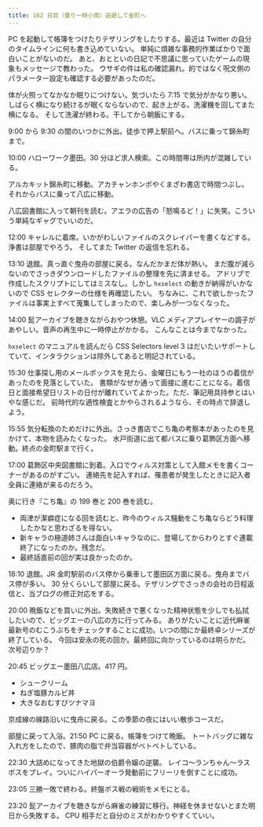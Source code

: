 ```yaml
---
title: 162 日目（曇り一時小雨）逃避して金町へ
---
```


PC を起動して帳簿をつけたりテザリングをしたりする。最近は Twitter の自分のタイムラインに何も書き込めていない。
単純に煩雑な事務的作業ばかりで面白いことがないのだ。
あと、おとといの日記で不思議に思っていたゲームの現象もメッセージで教わった。
ウサギの件は私の確認漏れ。的ではなく呪文側のパラメーター設定も確認する必要があったのだ。

体が火照ってなかなか眠りにつけない。気づいたら 7:15 で気分がかなり悪い。
しばらく横になり続けるが眠くならないので、起き上がる。洗濯機を回してまた横になる。
そして洗濯が終わる。干してから朝飯にする。

9:00 から 9:30 の間のいつかに外出。徒歩で押上駅前へ。バスに乗って錦糸町まで。

10:00 ハローワーク墨田。30 分ほど求人検索。この時間帯は所内が混雑している。

アルカキット錦糸町に移動。アカチャンホンポやくまざわ書店で時間つぶし。
それからバスに乗って八広に移動。

八広図書館に入って朝刊を読む。アエラの広告の「怒鳴るど！」に失笑。こういう単純なギャグでいいのだ。

12:00 キャレルに着席。いかがわしいファイルのスクレイパーを書くなどする。浄書は部屋でやろう。
そしてまた Twitter の返信を忘れる。

13:10 退館。真っ直ぐ曳舟の部屋に戻る。なんだかまだ体が熱い。
まだ腹が減らないのでさっきダウンロードしたファイルの整理を先に済ませる。
アドリブで作成したスクリプトにしてはミスなし。しかし `hxselect` の動きが納得がいかないので CSS セレクターの仕様を再確認したい。
ちなみに、これで欲しかったファイルは事実上すべて蒐集してしまったので、楽しみが一つなくなった。

14:00 髭アーカイブを聴きながらおやつ休憩。VLC メディアプレイヤーの調子があやしい。音声の再生中に一時停止がかかる。
こんなことは今までなかった。

`hxselect` のマニュアルを読んだら CSS Selectors level 3 はだいたいサポートしていて、インタラクションは除外してあると明記されている。

15:30 仕事探し用のメールボックスを見たら、金曜日にもう一社のほうの着信があったのを見落としていた。
書類がなぜか通って面接に進むことになる。着信日と面接希望日リストの日付が離れていてよかった。ただ、筆記用具持参とはいやな感じだ。
前時代的な適性検査とかやらされるようなら、その時点で辞退しよう。

15:55 気分転換のためだけに外出。さっき書店でこち亀の考察本があったのを見かけて、本物を読みたくなった。
水戸街道に出て都バスに乗り葛飾区方面へ移動。終点の金町駅まで行く。

17:00 葛飾区中央図書館に到着。入口でウィルス対策として入館メモを書くコーナーがあるのがすごい。
連絡先を記入すれば、罹患者が発生したときに記入者全員に連絡が来るのだろう。

奥に行き『こち亀』の 199 巻と 200 巻を読む。

* 両津が潔癖症になる回を読むと、昨今のウィルス騒動をこち亀ならどう料理したかなと思わざるを得ない。
* 新キャラの極道姉さんは面白いキャラなのに、登場してからわりとすぐ連載終了になったのか。残念だ。
* 最終話直前の回が実は良かったのか。

18:10 退館。JR 金町駅前のバス停から乗車して墨田区方面に戻る。曳舟までバス停が多い。
30 分くらいして部屋に戻る。テザリングでさっきの会社の日程返信と、当ブログの修正対応をする。

20:00 晩飯などを買いに外出。失敗続きで悪くなった精神状態を少しでも払拭したいので、ビッグエーの八広の方に行ってみる。
ありがたいことに近代麻雀最新号のむこうぶちをチェックすることに成功。いつの間にか最終卓シリーズが終了している。
今回は安永の死の回か。最終回に向かっているのは明らかだ。次号辺りか？

20:45 ビッグエー墨田八広店。417 円。

* シュークリーム
* ねぎ塩豚カルビ丼
* 大きなおむすびツナマヨ

京成線の線路沿いに曳舟に戻る。この季節の夜にはいい散歩コースだ。

部屋に戻って入浴。21:50 PC に戻る。帳簿をつけて晩飯。
トートバッグに雑な入れ方をしたので、豚肉の脂で弁当容器がベトベトしている。

22:30 大詰めになってきた地獄の伯爵令嬢の逆襲。
レイコ～ランちゃん～ラスボスをプレイ。ついにハイパーオーラ発動前にフリーリを倒すことに成功。
<!-- さすがに今回は時が満ちるまでコメントアウト

と思ったら、下側ウィンドウ消滅→ビビアン演出→経験値表示→真っ黒な移動画面？
欲を言えば、ここでストームブリンガールを使ってみたい。

![移動モードには復帰しているのか？]({{ "/assets/images/20201005-bug.png" | relative_url }})

 -->

23:05 三勝一敗で終わる。終盤ボス戦の戦術をメモにとる。

23:20 髭アーカイブを聴きながら麻雀の練習に移行。神経を休ませないとまた明日から失敗する。
CPU 相手だと自分のミスがわかりやすくていい。

